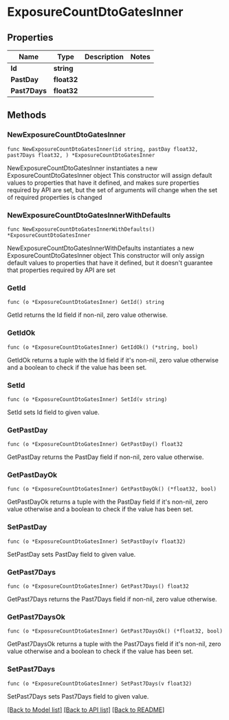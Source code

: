 # ExposureCountDtoGatesInner

## Properties

Name | Type | Description | Notes
------------ | ------------- | ------------- | -------------
**Id** | **string** |  | 
**PastDay** | **float32** |  | 
**Past7Days** | **float32** |  | 

## Methods

### NewExposureCountDtoGatesInner

`func NewExposureCountDtoGatesInner(id string, pastDay float32, past7Days float32, ) *ExposureCountDtoGatesInner`

NewExposureCountDtoGatesInner instantiates a new ExposureCountDtoGatesInner object
This constructor will assign default values to properties that have it defined,
and makes sure properties required by API are set, but the set of arguments
will change when the set of required properties is changed

### NewExposureCountDtoGatesInnerWithDefaults

`func NewExposureCountDtoGatesInnerWithDefaults() *ExposureCountDtoGatesInner`

NewExposureCountDtoGatesInnerWithDefaults instantiates a new ExposureCountDtoGatesInner object
This constructor will only assign default values to properties that have it defined,
but it doesn't guarantee that properties required by API are set

### GetId

`func (o *ExposureCountDtoGatesInner) GetId() string`

GetId returns the Id field if non-nil, zero value otherwise.

### GetIdOk

`func (o *ExposureCountDtoGatesInner) GetIdOk() (*string, bool)`

GetIdOk returns a tuple with the Id field if it's non-nil, zero value otherwise
and a boolean to check if the value has been set.

### SetId

`func (o *ExposureCountDtoGatesInner) SetId(v string)`

SetId sets Id field to given value.


### GetPastDay

`func (o *ExposureCountDtoGatesInner) GetPastDay() float32`

GetPastDay returns the PastDay field if non-nil, zero value otherwise.

### GetPastDayOk

`func (o *ExposureCountDtoGatesInner) GetPastDayOk() (*float32, bool)`

GetPastDayOk returns a tuple with the PastDay field if it's non-nil, zero value otherwise
and a boolean to check if the value has been set.

### SetPastDay

`func (o *ExposureCountDtoGatesInner) SetPastDay(v float32)`

SetPastDay sets PastDay field to given value.


### GetPast7Days

`func (o *ExposureCountDtoGatesInner) GetPast7Days() float32`

GetPast7Days returns the Past7Days field if non-nil, zero value otherwise.

### GetPast7DaysOk

`func (o *ExposureCountDtoGatesInner) GetPast7DaysOk() (*float32, bool)`

GetPast7DaysOk returns a tuple with the Past7Days field if it's non-nil, zero value otherwise
and a boolean to check if the value has been set.

### SetPast7Days

`func (o *ExposureCountDtoGatesInner) SetPast7Days(v float32)`

SetPast7Days sets Past7Days field to given value.



[[Back to Model list]](../README.md#documentation-for-models) [[Back to API list]](../README.md#documentation-for-api-endpoints) [[Back to README]](../README.md)


